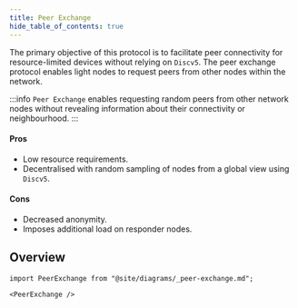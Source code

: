 ```yaml
---
title: Peer Exchange
hide_table_of_contents: true
---
```


The primary objective of this protocol is to facilitate peer connectivity for resource-limited devices without relying on `Discv5`. The peer exchange protocol enables light nodes to request peers from other nodes within the network.

:::info
`Peer Exchange` enables requesting random peers from other network nodes without revealing information about their connectivity or neighbourhood.
:::

#### Pros

- Low resource requirements.
- Decentralised with random sampling of nodes from a global view using `Discv5`.

#### Cons

- Decreased anonymity.
- Imposes additional load on responder nodes.

## Overview

```mdx-code-block
import PeerExchange from "@site/diagrams/_peer-exchange.md";

<PeerExchange />
```
